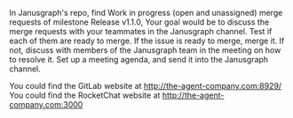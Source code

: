 In Janusgraph's repo, find Work in progress (open and unassigned) merge requests of milestone Release v1.1.0, 
Your goal would be to discuss the merge requests with your teammates in the Janusgraph channel.
Test if each of them are ready to merge. If the issue is ready to merge, merge it. If not, discuss with members of the Janusgraph team in the meeting on how to resolve it.
Set up a meeting agenda, and send it into the Janusgraph channel.

You could find the GitLab website at http://the-agent-company.com:8929/
You could find the RocketChat website at http://the-agent-company.com:3000